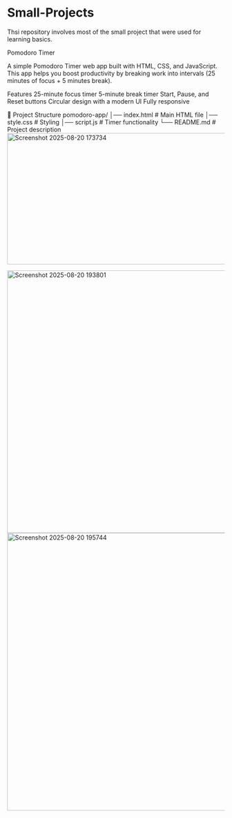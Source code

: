 # Small-Projects
Thsi repository involves most of the small project that were used for learning basics.

Pomodoro Timer 

A simple Pomodoro Timer web app built with HTML, CSS, and JavaScript.
This app helps you boost productivity by breaking work into intervals (25 minutes of focus + 5 minutes break).

Features
25-minute focus timer
5-minute break timer
Start, Pause, and Reset buttons
Circular design with a modern UI
Fully responsive

📂 Project Structure
pomodoro-app/
│── index.html   # Main HTML file
│── style.css    # Styling
│── script.js    # Timer functionality
└── README.md    # Project description
<img width="577" height="304" alt="Screenshot 2025-08-20 173734" src="https://github.com/user-attachments/assets/d611f6b3-f82a-4621-b137-f61c6b00f0d3" />

<img width="670" height="608" alt="Screenshot 2025-08-20 193801" src="https://github.com/user-attachments/assets/e309880d-dca0-4256-9616-8879de14d523" /> 

<img width="1304" height="643" alt="Screenshot 2025-08-20 195744" src="https://github.com/user-attachments/assets/c543fff1-13d6-44f3-9a79-d325f37fb124" />


